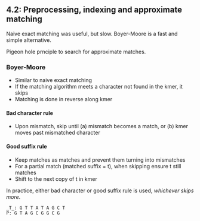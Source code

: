 ## 4.2: Preprocessing, indexing and approximate matching

Naive exact matching was useful, but slow. Boyer-Moore is a fast and simple alternative.

Pigeon hole prnciple to search for approximate matches.

### Boyer-Moore
- Similar to naive exact matching
- If the matching algorithm meets a character not found in the kmer, it skips
- Matching is done in reverse along kmer
#### Bad character rule
- Upon mismatch, skip until (a) mismatch becomes a match, or (b) kmer moves past mismatched character
#### Good suffix rule
- Keep matches as matches and prevent them turning into mismatches
- For a partial match (matched suffix = t), when skipping ensure t still matches
- Shift to the next copy of t in kmer

In practice, either bad character or good suffix rule is used, _whichever skips more_.
```
_T_: G T T A T A G C T
P: G T A G C G G C G
```
<!--stackedit_data:
eyJoaXN0b3J5IjpbLTgyMDIxNDE1NiwxOTUwNTQxNTU3LDIwOD
A1MTMxODhdfQ==
-->